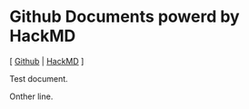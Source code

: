 # Github Documents powerd by HackMD

[
[Github](https://github.com/mhevery/sandbox/tree/master/hackmd) | 
[HackMD](https://hackmd.io/@mhevery/Byaksnk08) ]

Test document.

Onther line.
